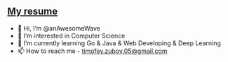 ## [My resume](https://anawesomewave.github.io/)
- 👋 Hi, I’m @anAwesomeWave
- 👀 I’m interested in Computer Science 
- 🌱 I’m currently learning Go & Java & Web Developing & Deep Learning
- 📫 How to reach me - timofey.zubov.05@gmail.com
<!-- - 💞️ I’m looking to collaborate on ... -->

<!---
anAwesomeWave/anAwesomeWave is a ✨ special ✨ repository because its `README.md` (this file) appears on your GitHub profile.
You can click the Preview link to take a look at your changes.
--->
